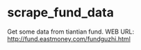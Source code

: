 # scrape_fund_data
Get some data from tiantian fund.  WEB URL: http://fund.eastmoney.com/fundguzhi.html
